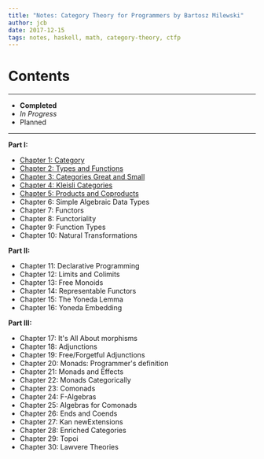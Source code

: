 ```yaml
---
title: "Notes: Category Theory for Programmers by Bartosz Milewski"
author: jcb
date: 2017-12-15
tags: notes, haskell, math, category-theory, ctfp
---
```


# Contents

----

-  **Completed**
-  *In Progress*
-  Planned

----

**Part I:**

- [Chapter 1: Category](/notes/ctfp/01.html)
- [Chapter 2: Types and Functions](/notes/ctfp/02.html)
- [Chapter 3: Categories Great and Small](/notes/ctfp/03.html)
- [Chapter 4: Kleisli Categories](/notes/ctfp/04.html)
- [Chapter 5: Products and Coproducts](/notes/ctfp/05.html)
- Chapter 6: Simple Algebraic Data Types
- Chapter 7: Functors
- Chapter 8: Functoriality
- Chapter 9: Function Types
- Chapter 10: Natural Transformations

**Part II:**

- Chapter 11: Declarative Programming
- Chapter 12: Limits and Colimits
- Chapter 13: Free Monoids
- Chapter 14: Representable Functors
- Chapter 15: The Yoneda Lemma
- Chapter 16: Yoneda Embedding

**Part III:**

- Chapter 17: It's All About morphisms
- Chapter 18: Adjunctions
- Chapter 19: Free/Forgetful Adjunctions
- Chapter 20: Monads: Programmer's definition
- Chapter 21: Monads and Effects
- Chapter 22: Monads Categorically
- Chapter 23: Comonads
- Chapter 24: F-Algebras
- Chapter 25: Algebras for Comonads
- Chapter 26: Ends and Coends
- Chapter 27: Kan newExtensions
- Chapter 28: Enriched Categories
- Chapter 29: Topoi
- Chapter 30: Lawvere Theories
